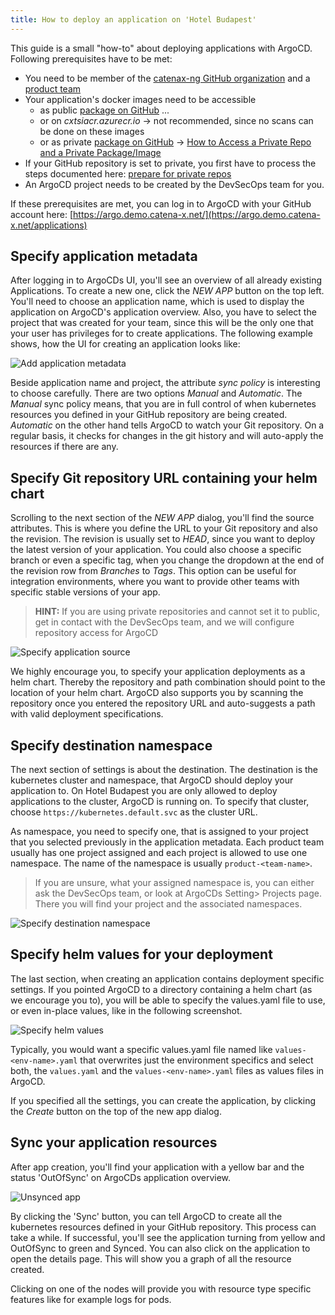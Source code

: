 ```yaml
---
title: How to deploy an application on 'Hotel Budapest'
---
```


This guide is a small "how-to" about deploying applications with ArgoCD.
Following prerequisites have to be met:

- You need to be member of the [catenax-ng GitHub organization](https://github.com/catenax-ng) and
  a [product team](https://github.com/orgs/catenax-ng/teams)
- Your application's docker images need to be accessible
  - as public [package on GitHub](https://github.com/orgs/catenax-ng/packages) ...
  - or on _cxtsiacr.azurecr.io_ -> not recommended, since no scans can be done on these images
  - or as private [package on GitHub](https://github.com/orgs/catenax-ng/packages) -> [How to Access a Private Repo and a Private Package/Image](how-to-prepare-a-private-repo)
- If your GitHub repository is set to private, you first have to process the steps documented
  here: [prepare for private repos](how-to-prepare-a-private-repo)
- An ArgoCD project needs to be created by the DevSecOps team for you.

If these prerequisites are met, you can log in to ArgoCD with your GitHub account
here: [https://argo.demo.catena-x.net/](https://argo.demo.catena-x.net/applications)

## Specify application metadata

After logging in to ArgoCDs UI, you'll see an overview of all already existing Applications. To create a new one, click
the
_NEW APP_ button on the top left. You'll need to choose an application name, which is used to display the application on
ArgoCD's application overview. Also, you have to select the project that was created for your team, since this will be
the
only one that your user has privileges for to create applications. The following example shows, how the UI for creating
an
application looks like:

![Add application metadata](assets/new_application_metadata.png)

Beside application name and project, the attribute _sync policy_ is interesting to choose carefully. There are two
options
_Manual_ and _Automatic_. The _Manual_ sync policy means, that you are in full control of when kubernetes resources you
defined
in your GitHub repository are being created. _Automatic_ on the other hand tells ArgoCD to watch your Git repository.
On a regular basis, it checks for changes in the git history and will auto-apply the resources if there are any.

## Specify Git repository URL containing your helm chart

Scrolling to the next section of the _NEW APP_ dialog, you'll find the source attributes. This is where you define the
URL to your Git repository and also the revision. The revision is usually set to _HEAD_, since you want to deploy the
latest
version of your application. You could also choose a specific branch or even a specific tag, when you change the
dropdown at the end of the revision row from _Branches_ to _Tags_. This option can be useful for integration
environments,
where you want to provide other teams with specific stable versions of your app.

> **HINT:** If you are using private repositories and cannot set it to public, get in contact with the DevSecOps team,
> and we will
> configure repository access for ArgoCD

![Specify application source](assets/new_application_source.png)

We highly encourage you, to specify your application deployments as a helm chart. Thereby the repository and path
combination
should point to the location of your helm chart.
ArgoCD also supports you by scanning the repository once you entered the repository URL and auto-suggests a path with
valid deployment specifications.

## Specify destination namespace

The next section of settings is about the destination. The destination is the kubernetes cluster and namespace, that
ArgoCD
should deploy your application to. On Hotel Budapest you are only allowed to deploy applications to the cluster, ArgoCD
is running on.
To specify that cluster, choose `https://kubernetes.default.svc` as the cluster URL.

As namespace, you need to specify one, that is assigned to your project that you selected previously in the application
metadata.
Each product team usually has one project assigned and each project is allowed to use one namespace. The name of the
namespace
is usually `product-<team-name>`.

> If you are unsure, what your assigned namespace is, you can either ask the DevSecOps team, or look at ArgoCDs Setting>
> Projects
> page. There you will find your project and the associated namespaces.

![Specify destination namespace](assets/new_application_destination.png)

## Specify helm values for your deployment

The last section, when creating an application contains deployment specific settings. If you pointed ArgoCD to a
directory
containing a helm chart (as we encourage you to), you will be able to specify the values.yaml file to use,
or even in-place values, like in the following screenshot.

![Specify helm values](assets/new_application_helm_values.png)

Typically, you would want a specific values.yaml file named like `values-<env-name>.yaml` that overwrites just the
environment specifics and select both, the `values.yaml` and the `values-<env-name>.yaml` files as values files
in ArgoCD.

If you specified all the settings, you can create the application, by clicking the _Create_ button on the top of the new
app dialog.

## Sync your application resources

After app creation, you'll find your application with a yellow bar and the status 'OutOfSync' on ArgoCDs application
overview.

![Unsynced app](assets/new_application_unsynced_app.png)

By clicking the 'Sync' button, you can tell ArgoCD to create all the kubernetes resources defined in your GitHub
repository.
This process can take a while. If successful, you'll see the application turning from yellow and OutOfSync to
green and Synced. You can also click on the application to open the details page.
This will show you a graph of all the resource created.

Clicking on one of the nodes will provide you with resource type specific features like for example logs for pods.
